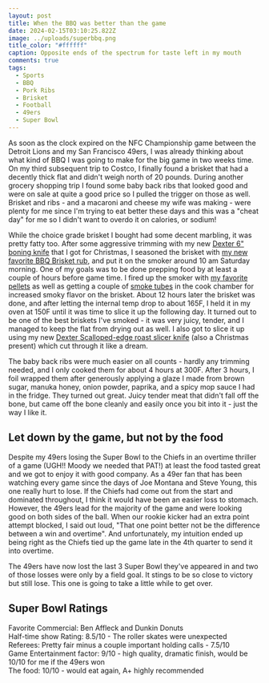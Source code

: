 ```yaml
---
layout: post
title: When the BBQ was better than the game
date: 2024-02-15T03:10:25.822Z
image: ../uploads/superbbq.png
title_color: "#ffffff"
caption: Opposite ends of the spectrum for taste left in my mouth
comments: true
tags:
  - Sports
  - BBQ
  - Pork Ribs
  - Brisket
  - Football
  - 49ers
  - Super Bowl
---
```

As soon as the clock expired on the NFC Championship game between the Detroit Lions and my San Francisco 49ers, I was already thinking about what kind of BBQ I was going to make for the big game in two weeks time. On my third subsequent trip to Costco, I finally found a brisket that had a decently thick flat and didn't weigh north of 20 pounds. During another grocery shopping trip I found some baby back ribs that looked good and were on sale at quite a good price so I pulled the trigger on those as well. Brisket and ribs - and a macaroni and cheese my wife was making - were plenty for me since I'm trying to eat better these days and this was a "cheat day" for me so I didn't want to overdo it on calories, or sodium!

While the choice grade brisket I bought had some decent marbling, it was pretty fatty too. After some aggressive trimming with my new [Dexter 6" boning knife](https://amzn.to/3wfh2Dg) that I got for Christmas, I seasoned the brisket with [my new favorite BBQ Brisket rub](https://amzn.to/3wpCdSR), and put it on the smoker around 10 am Saturday morning. One of my goals was to be done prepping food by at least a couple of hours before game time. I fired up the smoker with [my favorite pellets](https://amzn.to/3SYmaUZ) as well as getting a couple of [smoke tubes](https://amzn.to/3SZRwus) in the cook chamber for increased smoky flavor on the brisket. About 12 hours later the brisket was done, and after letting the internal temp drop to about 165F, I held it in my oven at 150F until it was time to slice it up the following day. It turned out to be one of the best briskets I've smoked - it was very juicy, tender, and I managed to keep the flat from drying out as well. I also got to slice it up using my new [Dexter Scalloped-edge roast slicer knife](https://amzn.to/3OM4fyl) (also a Christmas present) which cut through it like a dream.

The baby back ribs were much easier on all counts - hardly any trimming needed, and I only cooked them for about 4 hours at 300F. After 3 hours, I foil wrapped them after generously applying a glaze I made from brown sugar, manuka honey, onion powder, paprika, and a spicy mop sauce I had in the fridge. They turned out great. Juicy tender meat that didn't fall off the bone, but came off the bone cleanly and easily once you bit into it - just the way I like it.

## Let down by the game, but not by the food

Despite my 49ers losing the Super Bowl to the Chiefs in an overtime thriller of a game (UGH!! Moody we needed that PAT!) at least the food tasted great and we got to enjoy it with good company. As a 49er fan that has been watching every game since the days of Joe Montana and Steve Young, this one really hurt to lose. If the Chiefs had come out from the start and dominated throughout, I think it would have been an easier loss to stomach. However, the 49ers lead for the majority of the game and were looking good on both sides of the ball. When our rookie kicker had an extra point attempt blocked, I said out loud, "That one point better not be the difference between a win and overtime". And unfortunately, my intuition ended up being right as the Chiefs tied up the game late in the 4th quarter to send it into overtime.

The 49ers have now lost the last 3 Super Bowl they've appeared in and two of those losses were only by a field goal. It stings to be so close to victory but still lose. This one is going to take a little while to get over. 

## Super Bowl Ratings

Favorite Commercial: Ben Affleck and Dunkin Donuts\
Half-time show Rating: 8.5/10 - The roller skates were unexpected\
Referees: Pretty fair minus a couple important holding calls - 7.5/10\
Game Entertainment factor: 9/10 - high quality, dramatic finish, would be 10/10 for me if the 49ers won\
The food: 10/10 - would eat again, A+ highly recommended